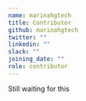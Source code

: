 ```yaml
---
name: marinahgtech
title: Contributor
github: marinahgtech
twitter: ""
linkedin: ""
slack: ""
joining_date: ""
role: contributor
---
```


Still waiting for this
